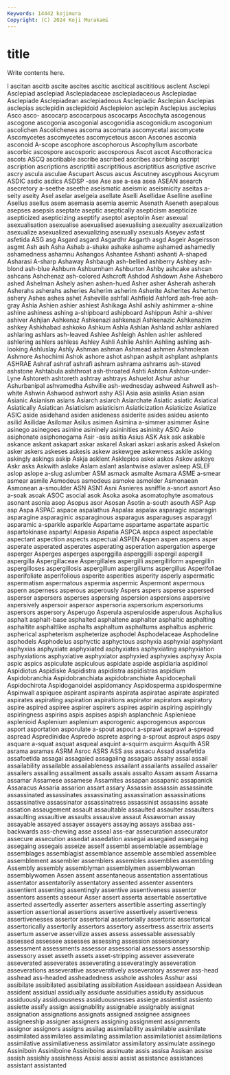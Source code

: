 ```yaml
---
Keywords: 14442 kojimura
Copyright: (C) 2024 Koji Murakami
---
```


# title

Write contents here.



l ascitan ascitb ascite ascites ascitic ascitical ascititious
asclent Asclepi Asclepiad asclepiad Asclepiadaceae asclepiadaceous Asclepiadae Asclepiade Asclepiadean asclepiadeous
Asclepiadic Asclepian Asclepias asclepias asclepidin asclepidoid Asclepieion asclepin Asclepius asclepius
Asco asco- ascocarp ascocarpous ascocarps Ascochyta ascogenous ascogone ascogonia ascogonial
ascogonidia ascogonidium ascogonium ascolichen Ascolichenes ascoma ascomata ascomycetal ascomycete Ascomycetes
ascomycetes ascomycetous ascon Ascones asconia asconoid A-scope ascophore ascophorous Ascophyllum
ascorbate ascorbic ascospore ascosporic ascosporous Ascot ascot Ascothoracica ascots ASCQ
ascribable ascribe ascribed ascribes ascribing ascript ascription ascriptions ascriptitii ascriptitious
ascriptitius ascriptive ascrive ascry ascula asculae Ascupart Ascus ascus Ascutney
ascyphous Ascyrum ASDIC asdic asdics ASDSP -ase Ase ase a-sea
asea ASEAN asearch asecretory a-seethe aseethe aseismatic aseismic aseismicity aseitas
a-seity aseity Asel aselar aselgeia asellate Aselli Asellidae Aselline aselline
Asellus asellus asem asemasia asemia asemic Asenath Aseneth asepalous asepses
asepsis aseptate aseptic aseptically asepticism asepticize asepticized asepticizing aseptify aseptol
aseptolin Aser asexual asexualisation asexualise asexualised asexualising asexuality asexualization asexualize
asexualized asexualizing asexually asexuals Aseyev asfast asfetida ASG asg Asgard
asgard Asgardhr Asgarth asgd Asgeir Asgeirsson asgmt Ash ash Asha
Ashab a-shake ashake ashame ashamed ashamedly ashamedness ashamnu Ashangos Ashantee
Ashanti ashanti A-shaped Asharasi A-sharp Ashaway Ashbaugh ash-bellied ashberry Ashbey
ash-blond ash-blue Ashburn Ashburnham Ashburton Ashby ashcake ashcan ashcans Ashchenaz
ash-colored Ashcroft Ashdod Ashdown Ashe Asheboro ashed Ashelman Ashely ashen
ashen-hued Asher asher Asherah asherah Asherahs asherahs asheries Asherim asherim
Asherite Asherites Asherton ashery Ashes ashes ashet Asheville ashfall Ashfield
Ashford ash-free ash-gray Ashia Ashien ashier ashiest Ashikaga Ashil ashily
ashimmer a-shine ashine ashiness ashing a-shipboard ashipboard Ashippun Ashir a-shiver
ashiver Ashjian Ashkenaz Ashkenazi ashkenazi Ashkenazic Ashkenazim ashkey Ashkhabad ashkoko
Ashkum Ashla Ashlan Ashland ashlar ashlared ashlaring ashlars ash-leaved Ashlee
Ashleigh Ashlen ashler ashlered ashlering ashlers ashless Ashley Ashli Ashlie
Ashlin Ashling ashling ash-looking Ashluslay Ashly Ashman ashman Ashmead ashmen
Ashmolean Ashmore Ashochimi Ashok ashore ashot ashpan ashpit ashplant ashplants
ASHRAE Ashraf ashraf ashrafi ashram ashrama ashrams ash-staved ashstone Ashtabula
ashthroat ash-throated Ashti Ashton Ashton-under-Lyne Ashtoreth ashtoreth ashtray ashtrays Ashuelot
Ashur ashur Ashurbanipal ashvamedha Ashville ash-wednesday ashweed Ashwell ash-white Ashwin
Ashwood ashwort ashy ASI Asia asia asialia Asian asian Asianic
Asianism asians Asiarch asiarch Asiarchate Asiatic asiatic Asiatical Asiatically Asiatican
Asiaticism asiaticism Asiaticization Asiaticize Asiatize ASIC aside asidehand asiden asideness
asiderite asides asideu asiento asilid Asilidae Asilomar Asilus asimen Asimina
a-simmer asimmer Asine asinego asinegoes asinine asininely asininities asininity ASIO
Asio asiphonate asiphonogama Asir -asis asitia Asius ASK Ask ask
askable askance askant askapart askar askarel Askari askari askaris asked
Askelon asker askers askeses askesis askew askewgee askewness askile asking
askingly askings askip Askja asklent Asklepios askoi askos Askov askoye
Askr asks Askwith aslake Aslam aslant aslantwise aslaver asleep ASLEF
aslop aslope a-slug aslumber ASM asmack asmalte Asmara ASME a-smear
asmear asmile Asmodeus asmodeus asmoke asmolder Asmonaean Asmonean a-smoulder ASN
ASN1 Asni Asnieres asniffle a-snort asnort Aso a-soak asoak ASOC
asocial asok Asoka asoka asomatophyte asomatous asonant asonia asop Asopus
asor Asosan Asotin a-south asouth ASP Asp asp Aspa ASPAC
aspace aspalathus Aspalax aspalax asparagic asparagin asparagine asparaginic asparaginous asparagus
asparaguses asparagyl asparamic a-sparkle asparkle Aspartame aspartame aspartate aspartic aspartokinase
aspartyl Aspasia Aspatia ASPCA aspca aspect aspectable aspectant aspection aspects
aspectual ASPEN Aspen aspen aspens asper asperate asperated asperates asperating
asperation aspergation asperge asperger Asperges asperges asperggilla asperggilli aspergil aspergill
aspergilla Aspergillaceae Aspergillales aspergilli aspergilliform aspergillin aspergilloses aspergillosis aspergillum aspergillums
aspergillus Asperifoliae asperifoliate asperifolious asperite asperities asperity asperly aspermatic aspermatism
aspermatous aspermia aspermic Aspermont aspermous aspern asperness asperous asperously Aspers
aspers asperse aspersed asperser aspersers asperses aspersing aspersion aspersions aspersive
aspersively aspersoir aspersor aspersoria aspersorium aspersoriums aspersors aspersory Asperugo Asperula
asperuloside asperulous Asphalius asphalt asphalt-base asphalted asphaltene asphalter asphaltic asphalting
asphaltite asphaltlike asphalts asphaltum asphaltums asphaltus aspheric aspherical aspheterism aspheterize
asphodel Asphodelaceae Asphodeline asphodels Asphodelus asphyctic asphyctous asphyxia asphyxial asphyxiant
asphyxias asphyxiate asphyxiated asphyxiates asphyxiating asphyxiation asphyxiations asphyxiative asphyxiator asphyxied
asphyxies asphyxy Aspia aspic aspics aspiculate aspiculous aspidate aspide aspidiaria
aspidinol Aspidiotus Aspidiske Aspidistra aspidistra aspidistras aspidium Aspidobranchia Aspidobranchiata aspidobranchiate
Aspidocephali Aspidochirota Aspidoganoidei aspidomancy Aspidosperma aspidospermine Aspinwall aspiquee aspirant aspirants
aspirata aspiratae aspirate aspirated aspirates aspirating aspiration aspirations aspirator aspirators
aspiratory aspire aspired aspiree aspirer aspirers aspires aspirin aspiring aspiringly
aspiringness aspirins aspis aspises aspish asplanchnic Asplenieae asplenioid Asplenium asplenium
asporogenic asporogenous asporous asport asportation asporulate a-spout aspout a-sprawl asprawl
a-spread aspread Aspredinidae Aspredo asprete aspring a-sprout asprout asps aspy
asquare a-squat asquat asqueal asquint a-squirm asquirm Asquith ASR asrama
asramas ASRM Asroc ASRS ASS ass assacu Assad assafetida assafoetida
assagai assagaied assagaiing assagais assahy assai assail assailability assailable assailableness
assailant assailants assailed assailer assailers assailing assailment assails assais assalto
Assam assam Assama assamar Assamese assamese Assamites assapan assapanic assapanick
Assaracus Assaria assarion assart assary Assassin assassin assassinate assassinated assassinates
assassinating assassination assassinations assassinative assassinator assassinatress assassinist assassins assate assation
assaugement assault assaultable assaulted assaulter assaulters assaulting assaultive assaults assausive
assaut Assawoman assay assayable assayed assayer assayers assaying assays assbaa
ass-backwards ass-chewing asse asseal ass-ear assecuration assecurator assecure assecution assedat
assedation assegai assegaied assegaiing assegaing assegais asseize asself assembl assemblable
assemblage assemblages assemblagist assemblance assemble assembled assemblee assemblement assembler assemblers
assembles assemblies assembling Assembly assembly assemblyman assemblymen assemblywoman assemblywomen Assen
assent assentaneous assentation assentatious assentator assentatorily assentatory assented assenter assenters
assentient assenting assentingly assentive assentiveness assentor assentors assents asseour Asser
assert asserta assertable assertative asserted assertedly asserter asserters assertible asserting
assertingly assertion assertional assertions assertive assertively assertiveness assertivenesses assertor assertorial
assertorially assertoric assertorical assertorically assertorily assertors assertory assertress assertrix asserts
assertum asserve asservilize asses assess assessable assessably assessed assessee assesses
assessing assession assessionary assessment assessments assessor assessorial assessors assessorship assessory
asset asseth assets asset-stripping assever asseverate asseverated asseverates asseverating asseveratingly
asseveration asseverations asseverative asseveratively asseveratory assewer ass-head asshead ass-headed assheadedness
asshole assholes Asshur assi assibilate assibilated assibilating assibilation Assidaean assidaean
Assidean assident assidual assidually assiduate assiduities assiduity assiduous assiduously assiduousness
assiduousnesses assiege assientist assiento assiette assify assign assignability assignable assignably
assignat assignation assignations assignats assigned assignee assignees assigneeship assigner assigners
assigning assignment assignments assignor assignors assigns assilag assimilability assimilable assimilate
assimilated assimilates assimilating assimilation assimilationist assimilations assimilative assimilativeness assimilator assimilatory
assimulate assinego Assiniboin Assiniboine Assiniboins assinuate assis assisa Assisan assise
assish assishly assishness Assisi assisi assist assistance assistances assistant assistanted
